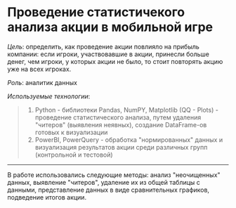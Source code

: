 # Проведение статистичекого анализа акции в мобильной игре

*Цель*: определить, как проведение акции повлияло на прибыль компании: 
если игроки, участвовавшие в акции, принесли больше денег, чем игроки, у которых акции не было, 
то стоит повторять акцию уже на всех игроках. 

*Роль*: аналитик данных

*Используемые технологии*: 
> 1) Python - библиотеки Pandas, NumPY, Matplotlib (QQ - Plots) - проведение статистического анализа, путем удаления "читеров" (выявления неявных), создание DataFrаmе-ов готовых к визуализации  
> 2) PowerBI, PowerQuery - обработка "нормированных" данных и визуализация результатов акции среди различных групп (контрольной и тестовой)
__________
В работе использовались следующие методы: анализ "неочищенных" данных, выявление "читеров", удаление их из общей таблицы с данными, представление данных в виде сравнительных графиков, подведение итогов акции.

